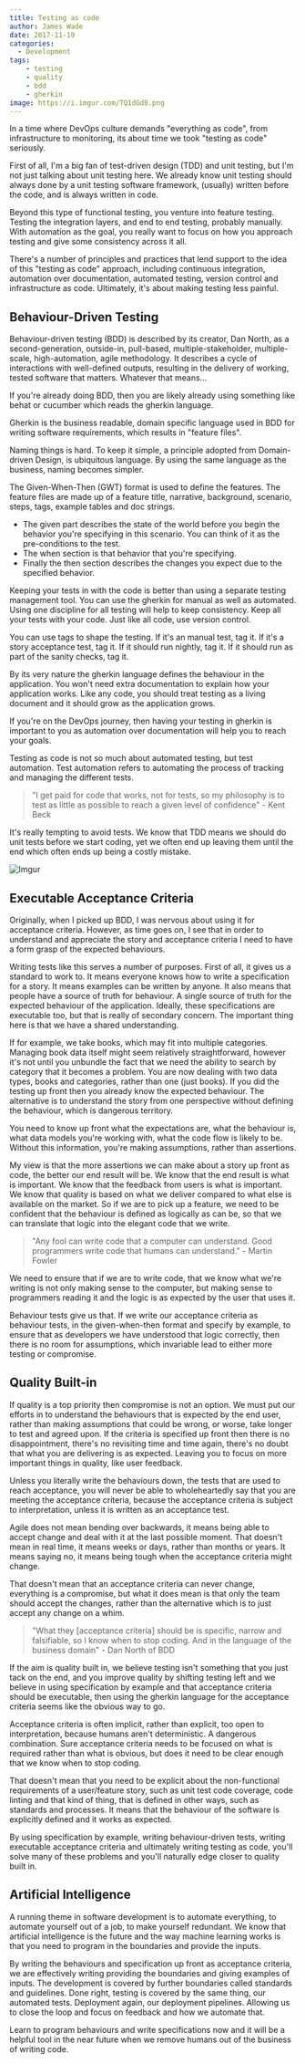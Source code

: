 ```yaml
---
title: Testing as code
author: James Wade
date: 2017-11-19
categories:
  - Development
tags:
    - testing
    - quality
    - bdd
    - gherkin
image: https://i.imgur.com/TQ1dGd8.png
---
```


In a time where DevOps culture demands "everything as code", from infrastructure to monitoring, its about time we took "testing as code" seriously.

First of all, I'm a big fan of test-driven design (TDD) and unit testing, but I'm not just talking about unit testing here. We already know unit testing should always done by a unit testing software framework, (usually) written before the code, and is always written in code.

Beyond this type of functional testing, you venture into feature testing. Testing the integration layers, and end to end testing, probably manually. With automation as the goal, you really want to focus on how you approach testing and give some consistency across it all.

There's a number of principles and practices that lend support to the idea of this "testing as code" approach, including continuous integration, automation over documentation, automated testing, version control and infrastructure as code. Ultimately, it's about making testing less painful.

<!--more-->

## Behaviour-Driven Testing

Behaviour-driven testing (BDD) is described by its creator, Dan North, as a second-generation, outside-in, pull-based, multiple-stakeholder, multiple-scale, high-automation, agile methodology. It describes a cycle of interactions with well-defined outputs, resulting in the delivery of working, tested software that matters. Whatever that means…

If you're already doing BDD, then you are likely already using something like behat or cucumber which reads the gherkin language.

Gherkin is the business readable, domain specific language used in BDD for writing software requirements, which results in "feature files".

Naming things is hard. To keep it simple, a principle adopted from Domain-driven Design, is ubiquitous language. By using the same language as the business, naming becomes simpler.

The Given-When-Then (GWT) format is used to define the features. The feature files are made up of a feature title, narrative, background, scenario, steps, tags, example tables and doc strings.

- The given part describes the state of the world before you begin the behavior you're specifying in this scenario. You can think of it as the pre-conditions to the test.
- The when section is that behavior that you're specifying.
- Finally the then section describes the changes you expect due to the specified behavior.

Keeping your tests in with the code is better than using a separate testing management tool. You can use the gherkin for manual as well as automated. Using one discipline for all testing will help to keep consistency. Keep all your tests with your code. Just like all code, use version control.

You can use tags to shape the testing. If it's an manual test, tag it. If it's a story acceptance test, tag it. If it should run nightly, tag it. If it should run as part of the sanity checks, tag it.

By its very nature the gherkin language defines the behaviour in the application. You won't need extra documentation to explain how your application works. Like any code, you should treat testing as a living document and it should grow as the application grows.

If you're on the DevOps journey, then having your testing in gherkin is important to you as automation over documentation will help you to reach your goals.

Testing as code is not so much about automated testing, but test automation. Test automation refers to automating the process of tracking and managing the different tests.

> "I get paid for code that works, not for tests, so my philosophy is to test as little as possible to reach a given level of confidence" - Kent Beck

It's really tempting to avoid tests. We know that TDD means we should do unit tests before we start coding, yet we often end up leaving them until the end which often ends up being a costly mistake.

![Imgur](https://i.imgur.com/TQ1dGd8.png)

## Executable Acceptance Criteria

Originally, when I picked up BDD, I was nervous about using it for acceptance criteria. However, as time goes on, I see that in order to understand and appreciate the story and acceptance criteria I need to have a form grasp of the expected behaviours.

Writing tests like this serves a number of purposes. First of all, it gives us a standard to work to. It means everyone knows how to write a specification for a story. It means examples can be written by anyone. It also means that people have a source of truth for behaviour. A single source of truth for the expected behaviour of the application. Ideally, these specifications are executable too, but that is really of secondary concern. The important thing here is that we have a shared understanding.

If for example, we take books, which may fit into multiple categories. Managing book data itself might seem relatively straightforward, however it's not until you unbundle the fact that we need the ability to search by category that it becomes a problem. You are now dealing with two data types, books and categories, rather than one (just books). If you did the testing up front then you already know the expected behaviour. The alternative is to understand the story from one perspective without defining the behaviour, which is dangerous territory.

You need to know up front what the expectations are, what the behaviour is, what data models you're working with, what the code flow is likely to be. Without this information, you're making assumptions, rather than assertions.

My view is that the more assertions we can make about a story up front as code, the better our end result will be. We know that the end result is what is important. We know that the feedback from users is what is important. We know that quality is based on what we deliver compared to what else is available on the market. So if we are to pick up a feature, we need to be confident that the behaviour is defined as logically as can be, so that we can translate that logic into the elegant code that we write.

> "Any fool can write code that a computer can understand. Good programmers write code that humans can understand." - Martin Fowler

We need to ensure that if we are to write code, that we know what we're writing is not only making sense to the computer, but making sense to programmers reading it and the logic is as expected by the user that uses it.

Behaviour tests give us that. If we write our acceptance criteria as behaviour tests, in the given-when-then format and specify by example, to ensure that as developers we have understood that logic correctly, then there is no room for assumptions, which invariable lead to either more testing or compromise.

## Quality Built-in

If quality is a top priority then compromise is not an option. We must put our efforts in to understand the behaviours that is expected by the end user, rather than making assumptions that could be wrong, or worse, take longer to test and agreed upon. If the criteria is specified up front then there is no disappointment, there's no revisiting time and time again, there's no doubt that what you are delivering is as expected. Leaving you to focus on more important things in quality, like user feedback.

Unless you literally write the behaviours down, the tests that are used to reach acceptance, you will never be able to wholeheartedly say that you are meeting the acceptance criteria, because the acceptance criteria is subject to interpretation, unless it is written as an acceptance test.

Agile does not mean bending over backwards, it means being able to accept change and deal with it at the last possible moment. That doesn't mean in real time, it means weeks or days, rather than months or years. It means saying no, it means being tough when the acceptance criteria might change.

That doesn't mean that an acceptance criteria can never change, everything is a compromise, but what it does mean is that only the team should accept the changes, rather than the alternative which is to just accept any change on a whim.

> "What they [acceptance criteria] should be is specific, narrow and falsifiable, so I know when to stop coding. And in the language of the business domain" - Dan North of BDD

If the aim is quality built in, we believe testing isn't something that you just tack on the end, and you improve quality by shifting testing left and we believe in using specification by example and that acceptance criteria should be executable, then using the gherkin language for the acceptance criteria seems like the obvious way to go.

Acceptance criteria is often implicit, rather than explicit, too open to interpretation, because humans aren't deterministic. A dangerous combination. Sure acceptance criteria needs to be focused on what is required rather than what is obvious, but does it need to be clear enough that we know when to stop coding.

That doesn't mean that you need to be explicit about the non-functional requirements of a user/feature story, such as unit test code coverage, code linting and that kind of thing, that is defined in other ways, such as standards and processes. It means that the behaviour of the software is explicitly defined and it works as expected.

By using specification by example, writing behaviour-driven tests, writing executable acceptance criteria and ultimately writing testing as code, you'll solve many of these problems and you'll naturally edge closer to quality built in.

## Artificial Intelligence

A running theme in software development is to automate everything, to automate yourself out of a job, to make yourself redundant. We know that artificial intelligence is the future and the way machine learning works is that you need to program in the boundaries and provide the inputs.

By writing the behaviours and specification up front as acceptance criteria, we are effectively writing providing the boundaries and giving examples of inputs. The development is covered by further boundaries called standards and guidelines. Done right, testing is covered by the same thing, our automated tests. Deployment again, our deployment pipelines. Allowing us to close the loop and focus on feedback and how we automate that.

Learn to program behaviours and write specifications now and it will be a helpful tool in the near future when we remove humans out of the business of writing code.